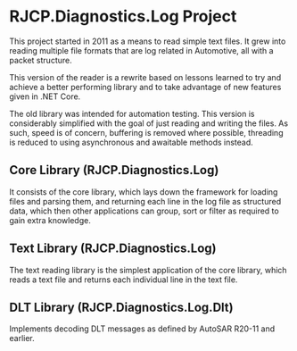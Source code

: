 # RJCP.Diagnostics.Log Project

This project started in 2011 as a means to read simple text files. It grew into
reading multiple file formats that are log related in Automotive, all with a
packet structure.

This version of the reader is a rewrite based on lessons learned to try and
achieve a better performing library and to take advantage of new features given
in .NET Core.

The old library was intended for automation testing. This version is
considerably simplified with the goal of just reading and writing the files. As
such, speed is of concern, buffering is removed where possible, threading is
reduced to using asynchronous and awaitable methods instead.

## Core Library (RJCP.Diagnostics.Log)

It consists of the core library, which lays down the framework for loading files
and parsing them, and returning each line in the log file as structured data,
which then other applications can group, sort or filter as required to gain
extra knowledge.

## Text Library (RJCP.Diagnostics.Log)

The text reading library is the simplest application of the core library, which
reads a text file and returns each individual line in the text file.

## DLT Library (RJCP.Diagnostics.Log.Dlt)

Implements decoding DLT messages as defined by AutoSAR R20-11 and earlier.
